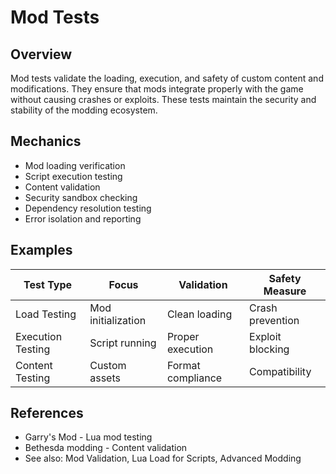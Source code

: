 # Mod Tests

## Overview
Mod tests validate the loading, execution, and safety of custom content and modifications. They ensure that mods integrate properly with the game without causing crashes or exploits. These tests maintain the security and stability of the modding ecosystem.

## Mechanics
- Mod loading verification
- Script execution testing
- Content validation
- Security sandbox checking
- Dependency resolution testing
- Error isolation and reporting

## Examples
| Test Type | Focus | Validation | Safety Measure |
|-----------|-------|------------|---------------|
| Load Testing | Mod initialization | Clean loading | Crash prevention |
| Execution Testing | Script running | Proper execution | Exploit blocking |
| Content Testing | Custom assets | Format compliance | Compatibility |

## References
- Garry's Mod - Lua mod testing
- Bethesda modding - Content validation
- See also: Mod Validation, Lua Load for Scripts, Advanced Modding